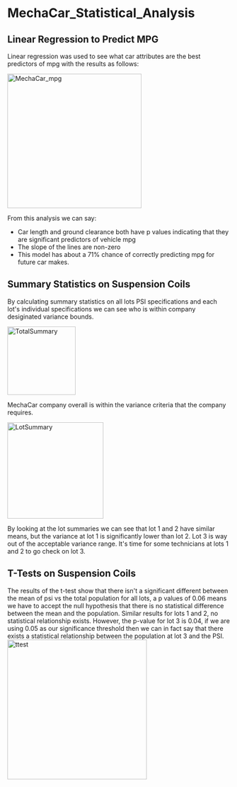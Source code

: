 # MechaCar_Statistical_Analysis

## Linear Regression to Predict MPG
Linear regression was used to see what car attributes are the best predictors of mpg with the results as follows:

<img width="303" alt="MechaCar_mpg" src="https://user-images.githubusercontent.com/95047485/161395170-e071b1c5-f8f9-47d7-9551-4d290fedc756.PNG">

From this analysis we can say:
* Car length and ground clearance both have p values indicating that they are significant predictors of vehicle mpg
* The slope of the lines are non-zero
* This model has about a 71% chance of correctly predicting mpg for future car makes.

## Summary Statistics on Suspension Coils
By calculating summary statistics on all lots PSI specifications and each lot's individual specifications we can see who is within company desiginated variance bounds. 

<img width="154" alt="TotalSummary" src="https://user-images.githubusercontent.com/95047485/161396030-835584b1-4857-4a7a-8fab-98f704e910bc.PNG">

MechaCar company overall is within the variance criteria that the company requires.

<img width="217" alt="LotSummary" src="https://user-images.githubusercontent.com/95047485/161396044-21578fac-9403-4236-92d4-51c2381e1594.PNG">

By looking at the lot summaries we can see that lot 1 and 2 have similar means, but the variance at lot 1 is significantly lower than lot 2. Lot 3 is way out of the acceptable variance range. It's time for some technicians at lots 1 and 2 to go check on lot 3.


## T-Tests on Suspension Coils
The results of the t-test show that there isn't a significant different between the mean of psi vs the total population for all lots, a p values of 0.06 means we have to accept the null hypothesis that there is no statistical difference between the mean and the population. Similar results for lots 1 and 2, no statistical relationship exists. However, the p-value for lot 3 is 0.04, if we are using 0.05 as our significance threshold then we can in fact say that there exists a statistical relationship between the population at lot 3 and the PSI.
<img width="315" alt="ttest" src="https://user-images.githubusercontent.com/95047485/161396604-dde87105-cff1-4442-aa4f-f01299ca5b52.PNG">
